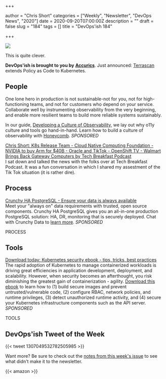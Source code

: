 +++

author = "Chris Short"
categories = ["Weekly", "Newsletter", "DevOps News", "2020"]
date = 2020-09-20T07:00:00Z
description = ""
draft = false
slug = "184"
tags = []
title = "DevOps'ish 184"

+++

[![](/images/LAMBDA-A-Serverless-Musical-Hamilton-My-Shot-Parody.png)](https://youtu.be/zMua0cuhFnc)

This is quite clever.

**DevOps'ish is brought to you by** [**Accurics**](https://www.accurics.com/?utm_source=newsletter&utm_medium=email&utm_campaign=devopsish_184). Just announced: [Terrascan](https://www.accurics.com/blog/products/terrascan-kubernetes/) extends Policy as Code to Kubernetes.

## People

One lone hero in production is not sustainable-not for you, not for high-functioning teams, and not for customers who depend on your service. Collaborate well by instrumenting observability from the very beginning, and enable more resilient teams to build more reliable systems sustainably.

In our guide, [Developing a Culture of Observability](https://info.honeycomb.io/developing-a-culture-of-observability-devopsish?&utm_source=devopsish&utm_medium=newsletter&utm_campaign=ad&utm_content=developing-a-culture-of-observability-devopsish), we lay out why o11y culture and tools go hand-in-hand. Learn how to build a culture of observability with [Honeycomb](https://ui.honeycomb.io/signup/?&utm_source=devopsish&utm_medium=newsletter&utm_campaign=ad&utm_content=product-signup). *SPONSORED*

[Chris Short: K8s Release Team - Cloud Native Computing Foundation - NVIDIA to buy Arm for $40B - Oracle and TikTok - OpenShift TV - Walmart Brings Back Gateway Computers by Tech Breakfast Podcast](https://anchor.fm/techbreakfast/episodes/Chris-Short-K8s-Release-Team---Cloud-Native-Computing-Foundation---NVIDIA-to-buy-Arm-for-40B---Oracle-and-TikTok---OpenShift-TV---Walmart-Brings-Back-Gateway-Computers-ejk8n1)  
I sat down and talked the news with the folks over at Tech Breakfast Podcast. It was a fun conversation in which I shared my assestment of the Tik Tok situation (it is rather dire).

## Process

[Crunchy HA PostgreSQL - Ensure your data is always available](https://www.crunchydata.com/products/crunchy-high-availability-postgresql/?utm_source=DevOpsish&utm_medium=Week4&utm_campaign=CrunchyHA2)  
Meet your "always on" data requirements with trusted, open source components. Crunchy HA PostgreSQL gives you an all-in-one production PostgreSQL solution: HA, DR, monitoring that is securely deployed. Chat with Crunchy Data to [learn more](https://www.crunchydata.com/products/crunchy-high-availability-postgresql/?utm_source=DevOpsish&utm_medium=Week4&utm_campaign=CrunchyHA2). *SPONSORED*

PROCESS

## Tools

[Download today: Kubernetes security ebook - tips, tricks, best practices](https://security.stackrox.com/kubernetes-security-ebook-tips-tricks-best-practices.html?Source=DevOpsish&LSource=DevOpsish)  
The rapid adoption of Kubernetes to manage containerized workloads is driving great efficiencies in application development, deployment, and scalability. However, when security becomes an afterthought, you risk diminishing the greatest gain of containerization - agility. [Download this ebook](https://security.stackrox.com/kubernetes-security-ebook-tips-tricks-best-practices.html?Source=DevOpsish&LSource=DevOpsish) to learn how to (1) build secure images and prevent untrusted/vulnerable code, (2) configure RBAC, network policies, and runtime privileges, (3) detect unauthorized runtime activity, and (4) secure your Kubernetes infrastructure components such as the API server. *SPONSORED*

TOOLS

## DevOps'ish Tweet of the Week

{{< tweet 1307049532782505985 >}}

Want more? Be sure to check out the [notes from this week's issue](https://devopsish.com/184/notes/) to see what didn't make it to the newsletter.

{{< amazon >}}
